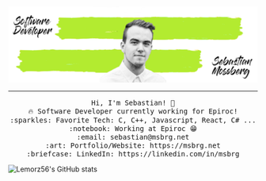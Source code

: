 <img src="https://raw.githubusercontent.com/Lemorz56/Lemorz56/master/banner-git.png"/>
 <hr></hr>
<p align="center">
  <samp>
    Hi, I'm Sebastian! 👋 <br>
    🔥 Software Developer currently working for Epiroc!  <br>
    :sparkles: Favorite Tech: C, C++, Javascript, React, C# ... <br>
    :notebook: Working at Epiroc 😁 <br>
    :email:	sebastian@msbrg.net <br>
    :art: Portfolio/Website: https://msbrg.net <br>
    :briefcase: LinkedIn: https://linkedin.com/in/msbrg <br>
  </samp>
</p>

![Lemorz56's GitHub stats](https://github-readme-stats.vercel.app/api?username=Lemorz56&show_icons=true&theme=synthwave)
